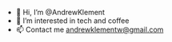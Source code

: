 - 👋 Hi, I’m @AndrewKlement
- 👀 I’m interested in tech and coffee
- 📫 Contact me andrewklementw@gmail.com
